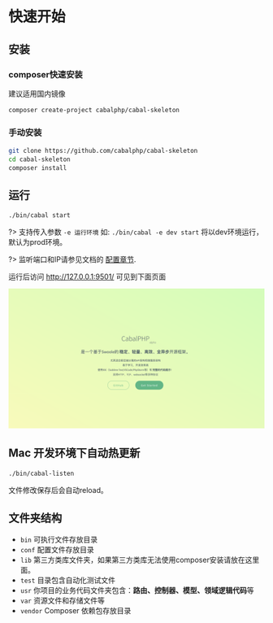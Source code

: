 # 快速开始


## 安装

### composer快速安装

建议适用国内镜像

```bash
composer create-project cabalphp/cabal-skeleton
```
### 手动安装

```bash
git clone https://github.com/cabalphp/cabal-skeleton
cd cabal-skeleton
composer install
```

## 运行

```bash
./bin/cabal start
```

?> 支持传入参数 `-e 运行环境` 如: `./bin/cabal -e dev start` 将以dev环境运行，默认为prod环境。

?> 监听端口和IP请参见文档的 [配置章节](https://github.com/QingWei-Li/docsify-cli).

运行后访问 http://127.0.0.1:9501/ 可见到下面页面

![](/_media/home.png)

## Mac 开发环境下自动热更新

```bash
./bin/cabal-listen
```

文件修改保存后会自动reload。


## 文件夹结构

* `bin` 可执行文件存放目录
* `conf` 配置文件存放目录
* `lib` 第三方类库文件夹，如果第三方类库无法使用composer安装请放在这里面。
* `test` 目录包含自动化测试文件
* `usr` 你项目的业务代码文件夹包含：**路由、控制器、模型、领域逻辑代码**等
* `var` 资源文件和存储文件等
* `vendor`  Composer 依赖包存放目录

